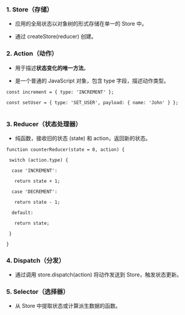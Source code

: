 ### 1. Store（存储）

- 应用的全局状态以对象树的形式存储在单一的 Store 中。

- 通过 createStore(reducer) 创建。

### 2. Action（动作）

- 用于描述**状态变化的唯一方法**。

- 是一个普通的 JavaScript 对象，包含 type 字段，描述动作类型。

```tsx
const increment = { type: 'INCREMENT' };

const setUser = { type: 'SET_USER', payload: { name: 'John' } };


```

### 3. Reducer（状态处理器）

- 纯函数，接收旧的状态 (state) 和 action，返回新的状态。

```tsx
function counterReducer(state = 0, action) {

 switch (action.type) {

  case 'INCREMENT':

   return state + 1;

  case 'DECREMENT':

   return state - 1;

  default:

   return state;

 }

}
```

### 4. Dispatch（分发）

- 通过调用 store.dispatch(action) 将动作发送到 Store，触发状态更新。

### 5. Selector（选择器）

- 从 Store 中提取状态或计算派生数据的函数。

